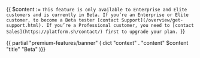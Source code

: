 {{ $content := `This feature is only available to Enterprise and Elite customers and is currently in Beta.
If you’re an Enterprise or Elite customer, to become a Beta tester [contact Support](/overview/get-support.html).
If you’re a Professional customer, you need to [contact Sales](https://platform.sh/contact/) first to upgrade your plan.
`}}

{{ partial "premium-features/banner" ( dict "context" . "content" $content "title" "Beta" )}}

